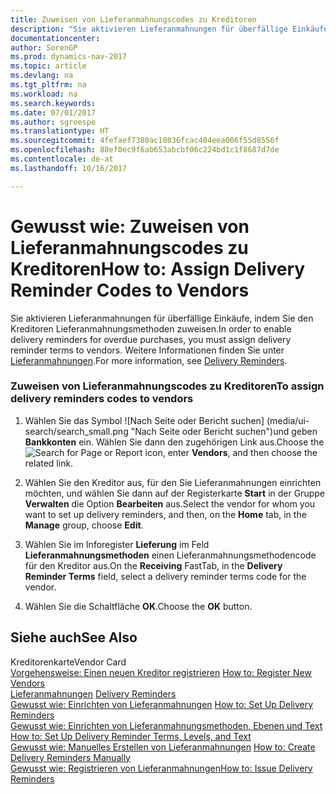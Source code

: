 ```yaml
---
title: Zuweisen von Lieferanmahnungscodes zu Kreditoren
description: "Sie aktivieren Lieferanmahnungen für überfällige Einkäufe, indem Sie den Kreditoren Lieferanmahnungsmethoden zuweisen. Weitere Informationen finden Sie unter [Lieferanmahnungen](delivery-reminders.md)."
documentationcenter: 
author: SorenGP
ms.prod: dynamics-nav-2017
ms.topic: article
ms.devlang: na
ms.tgt_pltfrm: na
ms.workload: na
ms.search.keywords: 
ms.date: 07/01/2017
ms.author: sgroespe
ms.translationtype: HT
ms.sourcegitcommit: 4fefaef7380ac10836fcac404eea006f55d8556f
ms.openlocfilehash: 88ef0ec9f6ab653abcbf06c224bd1c1f8687d7de
ms.contentlocale: de-at
ms.lasthandoff: 10/16/2017

---
```

# <a name="how-to-assign-delivery-reminder-codes-to-vendors"></a><span data-ttu-id="9f0a7-104">Gewusst wie: Zuweisen von Lieferanmahnungscodes zu Kreditoren</span><span class="sxs-lookup"><span data-stu-id="9f0a7-104">How to: Assign Delivery Reminder Codes to Vendors</span></span>
<span data-ttu-id="9f0a7-105">Sie aktivieren Lieferanmahnungen für überfällige Einkäufe, indem Sie den Kreditoren Lieferanmahnungsmethoden zuweisen.</span><span class="sxs-lookup"><span data-stu-id="9f0a7-105">In order to enable delivery reminders for overdue purchases, you must assign delivery reminder terms to vendors.</span></span> <span data-ttu-id="9f0a7-106">Weitere Informationen finden Sie unter [Lieferanmahnungen](delivery-reminders.md).</span><span class="sxs-lookup"><span data-stu-id="9f0a7-106">For more information, see [Delivery Reminders](delivery-reminders.md).</span></span>  
  
### <a name="to-assign-delivery-reminders-codes-to-vendors"></a><span data-ttu-id="9f0a7-107">Zuweisen von Lieferanmahnungscodes zu Kreditoren</span><span class="sxs-lookup"><span data-stu-id="9f0a7-107">To assign delivery reminders codes to vendors</span></span>  
  
1.  <span data-ttu-id="9f0a7-108">Wählen Sie das Symbol ![Nach Seite oder Bericht suchen] (media/ui-search/search_small.png "Nach Seite oder Bericht suchen")und geben **Bankkonten** ein. Wählen Sie dann den zugehörigen Link aus.</span><span class="sxs-lookup"><span data-stu-id="9f0a7-108">Choose the ![Search for Page or Report](media/ui-search/search_small.png "Search for Page or Report icon") icon, enter **Vendors**, and then choose the related link.</span></span>  
  
2.  <span data-ttu-id="9f0a7-109">Wählen Sie den Kreditor aus, für den Sie Lieferanmahnungen einrichten möchten, und wählen Sie dann auf der Registerkarte **Start** in der Gruppe **Verwalten** die Option **Bearbeiten** aus.</span><span class="sxs-lookup"><span data-stu-id="9f0a7-109">Select the vendor for whom you want to set up delivery reminders, and then, on the **Home** tab, in the **Manage** group, choose **Edit**.</span></span>  
  
3.  <span data-ttu-id="9f0a7-110">Wählen Sie im Inforegister **Lieferung** im Feld **Lieferanmahnungsmethoden** einen Lieferanmahnungsmethodencode für den Kreditor aus.</span><span class="sxs-lookup"><span data-stu-id="9f0a7-110">On the **Receiving** FastTab, in the **Delivery Reminder Terms** field, select a delivery reminder terms code for the vendor.</span></span>  
  
4.  <span data-ttu-id="9f0a7-111">Wählen Sie die Schaltfläche **OK**.</span><span class="sxs-lookup"><span data-stu-id="9f0a7-111">Choose the **OK** button.</span></span>  
  
## <a name="see-also"></a><span data-ttu-id="9f0a7-112">Siehe auch</span><span class="sxs-lookup"><span data-stu-id="9f0a7-112">See Also</span></span>  
 <span data-ttu-id="9f0a7-113">Kreditorenkarte</span><span class="sxs-lookup"><span data-stu-id="9f0a7-113">Vendor Card</span></span>   
 <span data-ttu-id="9f0a7-114">[Vorgehensweise: Einen neuen Kreditor registrieren](how-to-register-new-vendors.md) </span><span class="sxs-lookup"><span data-stu-id="9f0a7-114">[How to: Register New Vendors](how-to-register-new-vendors.md) </span></span>  
 <span data-ttu-id="9f0a7-115">[Lieferanmahnungen](delivery-reminders.md) </span><span class="sxs-lookup"><span data-stu-id="9f0a7-115">[Delivery Reminders](delivery-reminders.md) </span></span>  
 <span data-ttu-id="9f0a7-116">[Gewusst wie: Einrichten von Lieferanmahnungen](how-to-set-up-delivery-reminders.md) </span><span class="sxs-lookup"><span data-stu-id="9f0a7-116">[How to: Set Up Delivery Reminders](how-to-set-up-delivery-reminders.md) </span></span>  
 <span data-ttu-id="9f0a7-117">[Gewusst wie: Einrichten von Lieferanmahnungsmethoden, Ebenen und Text](how-to-set-up-delivery-reminder-terms-levels-and-text.md) </span><span class="sxs-lookup"><span data-stu-id="9f0a7-117">[How to: Set Up Delivery Reminder Terms, Levels, and Text](how-to-set-up-delivery-reminder-terms-levels-and-text.md) </span></span>  
 <span data-ttu-id="9f0a7-118">[Gewusst wie: Manuelles Erstellen von Lieferanmahnungen](how-to-create-delivery-reminders-manually.md) </span><span class="sxs-lookup"><span data-stu-id="9f0a7-118">[How to: Create Delivery Reminders Manually](how-to-create-delivery-reminders-manually.md) </span></span>  
 [<span data-ttu-id="9f0a7-119">Gewusst wie: Registrieren von Lieferanmahnungen</span><span class="sxs-lookup"><span data-stu-id="9f0a7-119">How to: Issue Delivery Reminders</span></span>](how-to-issue-delivery-reminders.md)
